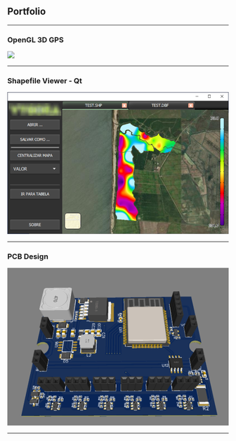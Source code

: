 ## Portfolio

---

### OpenGL 3D GPS 

<!--[OpenGL 3D GPS](/sample_page)-->
<img src="images/opengl-gps.gif?raw=true"/>

---

### Shapefile Viewer - Qt

<img src="images/shapefileViewer.png?raw=true"/>

---

### PCB Design

<!--[Project 2 Title](/pdf/sample_presentation.pdf)-->
<img src="images/pcb.PNG?raw=true"/>

---
<!--
[Project 3 Title](http://example.com/)
<img src="images/dummy_thumbnail.jpg?raw=true"/>

---

### Category Name 2

- [Project 1 Title](http://example.com/)
- [Project 2 Title](http://example.com/)
- [Project 3 Title](http://example.com/)
- [Project 4 Title](http://example.com/)
- [Project 5 Title](http://example.com/)

---




---
-->
